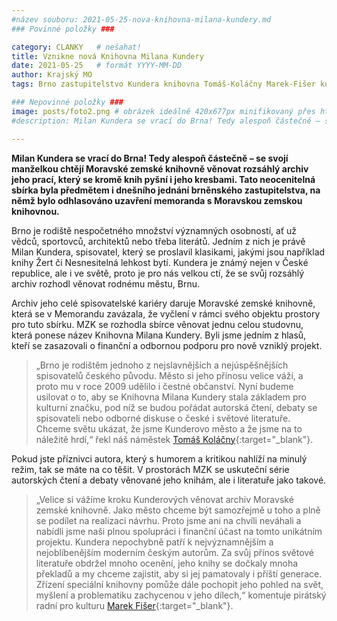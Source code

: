 ```yaml
---
#název souboru: 2021-05-25-nova-knihovna-milana-kundery.md
### Povinné položky ###

category: CLANKY   # nešahat!
title: Vznikne nová Knihovna Milana Kundery
date: 2021-05-25   # formát YYYY-MM-DD
author: Krajský MO
tags: Brno zastupitelstvo Kundera knihovna Tomáš-Koláčny Marek-Fišer kultura # kategorie odděleny mezerami, např. volby zemědělství životní-prostředí piráti (viz https://jihomoravsky.pirati.cz/tags/)

### Nepovinné položky ###
image: posts/foto2.png # obrázek ideálně 420x677px minifikovaný přes https://tinypng.com/
#description: Milan Kundera se vrací do Brna! Tedy alespoň částečně – se svojí manželkou chtějí Moravské zemské knihovně věnovat rozsáhlý archiv jeho prací, který se kromě knih pyšní i jeho kresbami. Tato neocenitelná sbírka byla předmětem i dnešního jednání brněnského zastupitelstva, na němž bylo odhlasováno uzavření memoranda s Moravskou zemskou knihovnou.

---
```

**Milan Kundera se vrací do Brna! Tedy alespoň částečně – se svojí manželkou chtějí Moravské zemské knihovně věnovat rozsáhlý archiv jeho prací, který se kromě knih pyšní i jeho kresbami. Tato neocenitelná sbírka byla předmětem i dnešního jednání brněnského zastupitelstva, na němž bylo odhlasováno uzavření memoranda s Moravskou zemskou knihovnou.** 

Brno je rodiště nespočetného množství významných osobností, ať už vědců, sportovců, architektů nebo třeba literátů. Jedním z nich je právě Milan Kundera, spisovatel, který se proslavil klasikami, jakými jsou například knihy Žert či Nesnesitelná lehkost bytí.  Kundera je známý nejen v České republice, ale i ve světě, proto je pro nás velkou ctí, že se svůj rozsáhlý archiv rozhodl věnovat rodnému městu, Brnu.

Archiv jeho celé spisovatelské kariéry daruje Moravské zemské knihovně, která se v Memorandu zavázala, že vyčlení v rámci svého objektu prostory pro tuto sbírku. MZK se rozhodla sbírce věnovat jednu celou studovnu, která ponese název Knihovna Milana Kundery. Byli jsme jedním z hlasů, kteří se zasazovali o finanční a odbornou podporu pro nově vzniklý projekt. 

>  „Brno je rodištěm jednoho z nejslavnějších a nejúspěšnějších spisovatelů českého původu. Město si jeho přínosu velice váží, a proto mu v roce 2009 udělilo i čestné  občanství. Nyní budeme usilovat o to, aby se Knihovna Milana Kundery stala základem pro kulturní značku, pod níž se budou pořádat autorská čtení, debaty se spisovateli nebo odborné diskuse o české i světové literatuře. Chceme světu ukázat, že jsme Kunderovo město a že jsme na to náležitě hrdí,“ řekl náš náměstek [Tomáš Koláčny](https://jihomoravsky.pirati.cz/lide/tomas-kolacny/){:target="_blank"}. 
> 

Pokud jste příznivci autora, který s humorem a kritikou nahlíží na minulý režim, tak se máte na co těšit. V prostorách MZK se uskuteční série autorských čtení a debaty věnované jeho knihám, ale i literatuře jako takové.

> „Velice si vážíme kroku Kunderových věnovat archiv Moravské zemské knihovně. Jako město chceme být samozřejmě u toho a plně se podílet na realizaci návrhu. Proto jsme ani na chvíli neváhali a nabídli jsme naši plnou spolupráci i finanční účast na tomto unikátním projektu. Kundera nepochybně patří k nejvýznamnějším a nejoblíbenějším moderním českým autorům. Za svůj přínos světové literatuře obdržel mnoho ocenění, jeho knihy se dočkaly mnoha překladů a my chceme zajistit, aby si jej pamatovaly i příští generace. Zřízení speciální knihovny pomůže dále pochopit jeho pohled na svět, myšlení a problematiku zachycenou v jeho dílech,“ komentuje pirátský radní pro kulturu [Marek Fišer](https://jihomoravsky.pirati.cz/lide/marek-fiser/){:target="_blank"}. 
> 


